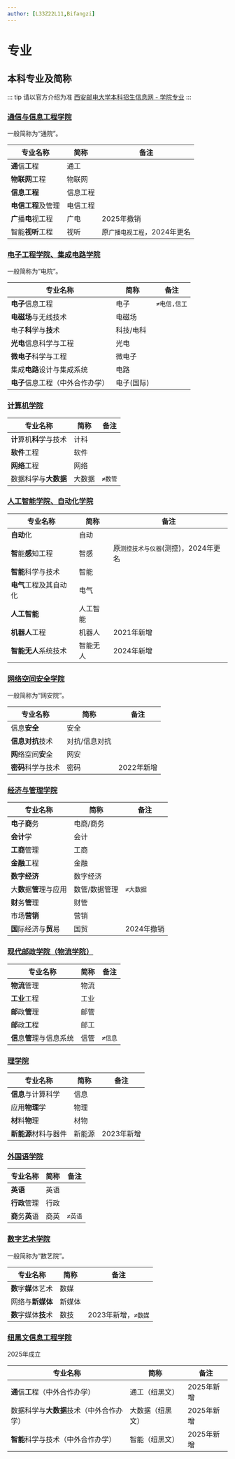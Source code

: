 ```yaml
---
author: [L33Z22L11,Bifangzi]
---
```


# 专业

## 本科专业及简称

::: tip 请以官方介绍为准
[西安邮电大学本科招生信息网 - 学院专业](https://zhaosheng.xupt.edu.cn/xyzy2.htm)
:::

### [通信与信息工程学院](https://zhaosheng.xupt.edu.cn/xyzy2/txyxxgcxy.htm)

一般简称为“通院”。

| 专业名称             | 简称     | 备注 |
| -------------------- | -------- | ---- |
| **通**信**工**程     | 通工     |      
| **物联网**工程       | 物联网   |
| **信息工程**         | 信息工程 |
| **电信工程**及管理   | 电信工程 |
| **广**播**电**视工程 | 广电     |2025年撤销                 |
|智能**视听**工程      | 视听     |原`广播电视工程`，2024年更名|

### [电子工程学院、集成电路学院](https://zhaosheng.xupt.edu.cn/xyzy2/dzgcxy_jcdlxy.htm)

一般简称为“电院”。

| 专业名称                     | 简称       | 备注         |
| ---------------------------- | ---------- | ------------ |
| **电子**信息工程             | 电子       | `≠电信,信工` |
| **电磁场**与无线技术         | 电磁场     |
| 电子**科**学与**技**术       | 科技/电科  |
| **光电**信息科学与工程       | 光电       |
| **微电子**科学与工程         | 微电子     |
| 集成**电路**设计与集成系统   | 电路       |
| **电子**信息工程（中外合作办学） | 电子(国际) |

### [计算机学院](https://zhaosheng.xupt.edu.cn/xyzy2/jsjxy.htm)

| 专业名称                 | 简称   | 备注    |
| ------------------------ | ------ | ------- |
| **计**算机**科**学与技术 | 计科   |
| **软件**工程             | 软件   |
| **网络**工程             | 网络   |
| 数据科学与**大数据**     | 大数据 | `≠数管` |

### [人工智能学院、自动化学院](https://zhaosheng.xupt.edu.cn/xyzy2/rgznxy_zdhxy.htm)

| 专业名称               | 简称   | 备注                                   |
| ---------------------- | ------ | -------------------------------------- |
| **自动**化             | 自动   |
| **智**能**感**知工程   |  智感  | 原`测控技术与仪器`(测控)，2024年更名 |
| **智能**科学与技术     | 智能   |
| **电气**工程及其自动化 | 电气   |
| **人工智能**           |人工智能|
| **机器人**工程         | 机器人 | 2021年新增                             |
| **智能无人**系统技术    |智能无人|2024年新增                               | 

### [网络空间安全学院](https://zhaosheng.xupt.edu.cn/xyzy2/wlkjaqxy.htm)

一般简称为“网安院”。

| 专业名称             | 简称          | 备注       |
| -------------------- | ------------- | ---------- |
| 信息**安全**         | 安全          |
| **信息对抗**技术     | 对抗/信息对抗 |
| **网**络空间**安**全 | 网安          |
| **密码**科学与技术   | 密码          | 2022年新增 |

### [经济与管理学院](https://zhaosheng.xupt.edu.cn/xyzy2/jjyglxy.htm)

| 专业名称                 | 简称          | 备注      |
| ------------------------ | ------------- | --------- |
| **电**子**商**务         | 电商/商务     |
| **会计**学               | 会计          |
| **工商**管理             | 工商          |
| **金融**工程             | 金融          |
| **数字经济**             | 数字经济      |
| 大**数**据**管**理与应用 | 数管/数据管理 | `≠大数据` |
| **财**务**管**理         | 财管          |
| 市场**营销**             | 营销          |
| **国**际经济与**贸**易   | 国贸          |2024年撤销 |

### [现代邮政学院（物流学院）](https://zhaosheng.xupt.edu.cn/xyzy2/xdyzxy_wlxy_.htm)

| 专业名称                   | 简称 | 备注    |
| -------------------------- | ---- | ------- |
| **物流**管理               | 物流 |
| **工业**工程               | 工业 |
| **邮**政**管**理           | 邮管 |
| **邮**政**工**程           | 邮工 |
| **信**息**管**理与信息系统 | 信管 | `≠信息` |

### [理学院](https://zhaosheng.xupt.edu.cn/xyzy2/lxy.htm)

| 专业名称             | 简称   | 备注       |
| -------------------- | ------ | ---------- |
| **信息**与计算科学   | 信息   |
| 应用**物理**学       | 物理   |
| **材**料**物**理     | 材物   |
| **新能源**材料与器件 | 新能源 | 2023年新增 |

### [外国语学院](https://zhaosheng.xupt.edu.cn/xyzy2/wgyxy.htm)

| 专业名称         | 简称 | 备注    |
| ---------------- | ---- | ------- |
| **英语**         | 英语 |
| **行政**管理     | 行政 |
| **商**务**英**语 | 商英 | `≠英语` |

### [数字艺术学院](https://zhaosheng.xupt.edu.cn/xyzy2/szysxy.htm)

一般简称为“数艺院”。

| 专业名称             | 简称   | 备注                |
| -------------------- | ------ | ------------------- |
| **数**字**媒**体艺术 | 数媒   |
| 网络与**新媒体**     | 新媒体 |
| **数**字媒体**技**术 | 数技   | 2023年新增，`≠数媒` |

### [纽黑文信息工程学院](https://zhaosheng.xupt.edu.cn/xyzy2/nhwxxgcxy.htm)

2025年成立

| 专业名称                              | 简称            | 备注                |
| -------------------------------------| --------------- | ------------------- |
| **通**信**工**程（中外合作办学）       | 通工（纽黑文）   |2025年新增            |
| 数据科学与**大数据**技术（中外合作办学）| 大数据（纽黑文） |2025年新增            |
| **智能**科学与技术（中外合作办学）      | 智能（纽黑文）   | 2025年新增          |